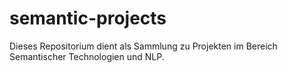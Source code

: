 # semantic-projects
Dieses Repositorium dient als Sammlung zu Projekten im Bereich Semantischer Technologien und NLP.

